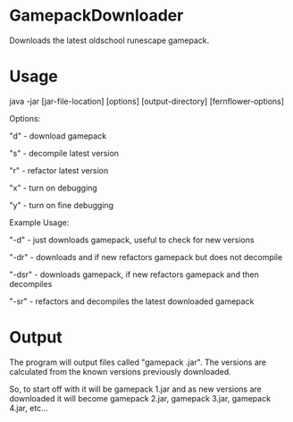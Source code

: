 # GamepackDownloader
Downloads the latest oldschool runescape gamepack.

# Usage
java -jar [jar-file-location] [options] [output-directory] [fernflower-options]

Options:

"d" - download gamepack

"s" - decompile latest version

"r" - refactor latest version

"x" - turn on debugging

"y" - turn on fine debugging


Example Usage:

"-d" - just downloads gamepack, useful to check for new versions

"-dr" - downloads and if new refactors gamepack but does not decompile

"-dsr" - downloads gamepack, if new refactors gamepack and then decompiles

"-sr" - refactors and decompiles the latest downloaded gamepack


# Output
The program will output files called "gamepack <version>.jar". The versions are calculated from the known versions previously downloaded.

So, to start off with it will be gamepack 1.jar and as new versions are downloaded it will become gamepack 2.jar, gamepack 3.jar, gamepack 4.jar, etc...
